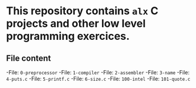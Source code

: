 # This repository contains `alx` C projects and other low level programming exercices.

## File content
-File: `0-preprocessor`
-File: `1-compiler`
-File: `2-assembler`
-File: `3-name`
-File: `4-puts.c`
-File: `5-printf.c`
-File: `6-size.c`
-File: `100-intel`
-File: `101-quote.c`
